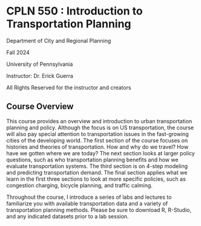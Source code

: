 # CPLN 550 : Introduction to Transportation Planning

Department of City and Regional Planning 

Fall 2024

University of Pennsylvania 

Instructor: Dr. Erick Guerra

All Rights Reserved for the instructor and creators

## Course Overview
This course provides an overview and introduction to urban transportation planning and policy. 
Although the focus is on US transportation, the course will also pay special attention 
to transportation issues in the fast-growing cities of the developing world. The first section of 
the course focuses on histories and theories of transportation. How and why do we travel? 
How have we gotten where we are today? The next section looks at larger policy questions, 
such as who transportation planning benefits and how we evaluate transportation systems. 
The third section is on 4-step modeling and predicting transportation demand. The final section 
applies what we learn in the first three sections to look at more specific policies, such as 
congestion charging, bicycle planning, and traffic calming. 
 
Throughout the course, I introduce a series of labs and lectures to familiarize you with 
available transportation data and a variety of transportation planning methods. Please be sure 
to download R, R-Studio, and any indicated datasets prior to a lab session. 
